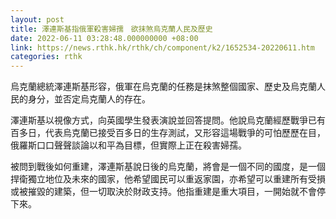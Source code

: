 ```yaml
---
layout: post
title: 澤連斯基指俄軍殺害婦孺　欲抹煞烏克蘭人民及歷史
date: 2022-06-11 03:28:48.000000000 +08:00
link: https://news.rthk.hk/rthk/ch/component/k2/1652534-20220611.htm
categories: rthk
---
```


烏克蘭總統澤連斯基形容，俄軍在烏克蘭的任務是抹煞整個國家、歷史及烏克蘭人民的身分，並否定烏克蘭人的存在。

澤連斯基以視像方式，向英國學生發表演說並回答提問。他說烏克蘭經歷戰爭已有百多日，代表烏克蘭已接受百多日的生存測試，又形容這場戰爭的可怕歷歷在目，俄羅斯口口聲聲談論以和平為目標，但實際上正在殺害婦孺。

被問到戰後如何重建，澤連斯基說日後的烏克蘭，將會是一個不同的國度，是一個捍衛獨立地位及未來的國家，他希望國民可以重返家園，亦希望可以重建所有受損或被摧毀的建築，但一切取決於財政支持。他指重建是重大項目，一開始就不會停下來。
